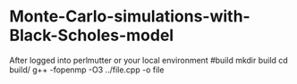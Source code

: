 # Monte-Carlo-simulations-with-Black-Scholes-model
After logged into perlmutter or your local environment
#build
mkdir build
cd build/
g++ -fopenmp -O3 ../file.cpp -o file
